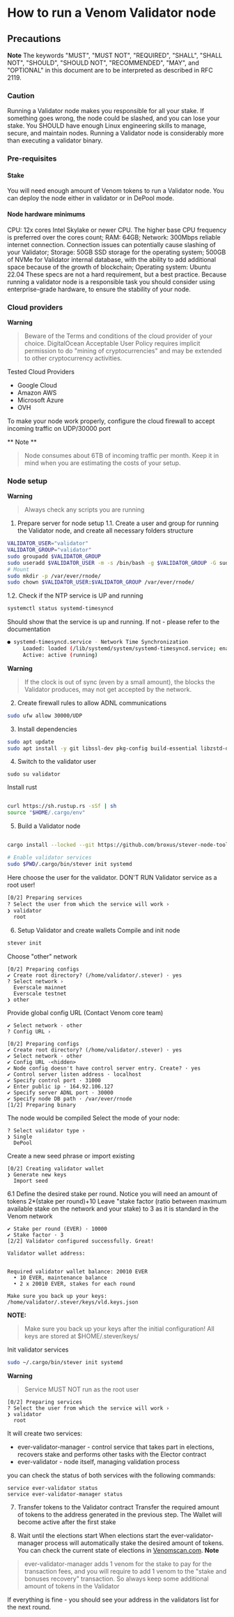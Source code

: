 # How to run a Venom Validator node

## Precautions
**Note**
The keywords "MUST", "MUST NOT", "REQUIRED", "SHALL", "SHALL NOT", "SHOULD", "SHOULD NOT", "RECOMMENDED", "MAY", and "OPTIONAL" in this document are to be interpreted as described in RFC 2119.

### Caution
Running a Validator node makes you responsible for all your stake. If something goes wrong, the node could be slashed, and you can lose your stake.
You SHOULD  have enough Linux engineering skills to manage, secure, and maintain nodes. Running a Validator node is considerably more than executing a validator binary.

### Pre-requisites 
#### Stake
You will need enough amount of Venom tokens to run a Validator node.  You can deploy the node either in validator or in DePool mode.

#### Node hardware minimums
CPU: 12x cores Intel Skylake or newer CPU. The higher base CPU frequency is preferred over the cores count;
RAM: 64GB;
Network: 300Mbps reliable internet connection. Connection issues can potentially cause slashing of your Validator;
Storage: 
50GB SSD storage for the operating system;
500GB of NVMe for Validator internal database, with the ability to add additional space because of the growth of blockchain;
Operating system: Ubuntu 22.04 
These specs are not a hard requirement, but a best practice. Because running a validator node is a responsible task you should consider using enterprise-grade hardware, to ensure the stability of your node.

### Cloud providers
**Warning**
> Beware of the Terms and conditions of the cloud provider of your choice. DigitalOcean Acceptable User Policy requires implicit permission to do "mining of cryptocurrencies" and may be extended to other cryptocurrency activities. 

Tested Cloud Providers
- Google Cloud 
- Amazon AWS
- Microsoft Azure
- OVH

To make your node work properly, configure the cloud firewall to accept incoming traffic on UDP/30000 port 

** Note **
> Node consumes about 6TB of incoming traffic per month. Keep it in mind when you are estimating the costs of your setup.


### Node setup
**Warning** 
> Always check any scripts you are running


1. Prepare server for node setup
1.1. Create a user and group for running the Validator node, and create all necessary folders structure
```bash 
VALIDATOR_USER="validator"
VALIDATOR_GROUP="validator"
sudo groupadd $VALIDATOR_GROUP
sudo useradd $VALIDATOR_USER -m -s /bin/bash -g $VALIDATOR_GROUP -G sudo
# Mount 
sudo mkdir -p /var/ever/rnode/
sudo chown $VALIDATOR_USER:$VALIDATOR_GROUP /var/ever/rnode/
```

1.2. Check if the NTP service is UP and running

```bash
systemctl status systemd-timesyncd
```

Should show that the service is up and running. If not - please refer to the documentation 
```bash
● systemd-timesyncd.service - Network Time Synchronization
     Loaded: loaded (/lib/systemd/system/systemd-timesyncd.service; enabled; preset: enabled)
     Active: active (running) 
```

**Warning**
>If the clock is out of sync (even by a small amount), the blocks the 
> Validator produces,  may not get accepted by the network.

2. Create firewall rules to allow ADNL communications
```bash
sudo ufw allow 30000/UDP
```
3. Install dependencies
```bash
sudo apt update 
sudo apt install -y git libssl-dev pkg-config build-essential libzstd-dev libclang-dev libgoogle-perftools-dev
```
4. Switch to the validator user
```
sudo su validator
```

Install rust
```bash

curl https://sh.rustup.rs -sSf | sh
source "$HOME/.cargo/env"
```
5. Build a Validator node
```bash

cargo install --locked --git https://github.com/broxus/stever-node-tools
```

```bash
# Enable validator services
sudo $PWD/.cargo/bin/stever init systemd
```

Here choose the user for the validator. DON'T RUN Validator service as a root user!
```bash
[0/2] Preparing services
? Select the user from which the service will work ›
❯ validator
  root
```


6. Setup Validator and create wallets
Compile and init node
```bash
stever init
```

Choose "other" network
```
[0/2] Preparing configs
✔ Create root directory? (/home/validator/.stever) · yes
? Select network ›
  Everscale mainnet
  Everscale testnet
❯ other
```

Provide global config URL (Contact Venom core team)

```
✔ Select network · other
? Config URL ›
```

```
[0/2] Preparing configs
✔ Create root directory? (/home/validator/.stever) · yes
✔ Select network · other
✔ Config URL ·<hidden>
✔ Node config doesn't have control server entry. Create? · yes
✔ Control server listen address · localhost
✔ Specify control port · 31000
✔ Enter public ip · 164.92.106.127
✔ Specify server ADNL port · 30000
✔ Specify node DB path · /var/ever/rnode
[1/2] Preparing binary
```

The node would be compiled 
Select the mode of your node: 
```
? Select validator type ›
❯ Single
  DePool
```

Create a new seed phrase or import existing
```
[0/2] Creating validator wallet
❯ Generate new keys
  Import seed
```


6.1 Define the desired stake per round. Notice you will need an amount of tokens 2*(stake per round)+10
Leave "stake factor (ratio between maximum available stake on the network and your stake) to 3 as it is standard in the Venom network
```
✔ Stake per round (EVER) · 10000
✔ Stake factor · 3
[2/2] Validator configured successfully. Great!

Validator wallet address:


Required validator wallet balance: 20010 EVER
  • 10 EVER, maintenance balance
  • 2 x 20010 EVER, stakes for each round

Make sure you back up your keys:
/home/validator/.stever/keys/vld.keys.json
```

**NOTE:**
> Make sure you back up your keys after the initial configuration!
> All keys are stored at $HOME/.stever/keys/


Init validator services
```bash
sudo ~/.cargo/bin/stever init systemd
```
**Warning**
>Service MUST NOT run as the root user

```
[0/2] Preparing services
? Select the user from which the service will work ›
❯ validator
  root
```

It will create two services:

- ever-validator-manager - control service that takes part in elections, recovers stake and performs other tasks with the Elector contract
- ever-validator - node itself, managing validation process

you can check the status of both services with the following commands:

```
service ever-validator status
service ever-validator-manager status
```
7. Transfer tokens to the Validator contract
Transfer the required amount of tokens to the address generated in the previous step. The Wallet will become active after the first stake

8. Wait until the elections start
When elections start the ever-validator-manager process will automatically stake the desired amount of tokens. You can check the current state of elections in [Venomscan.com](https://venomscan.com/validators).
**Note**
> ever-validator-manager adds 1 venom for the stake to pay for the transaction fees, and you will require to add 1 venom to the "stake and bonuses recovery" transaction. So always keep some additional amount of tokens in the Validator

If everything is fine - you should see your address in the validators list for the next round.

